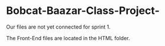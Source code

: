 # Bobcat-Baazar-Class-Project-

Our files are not yet connected for sprint 1.

The Front-End files are located in the HTML folder.
